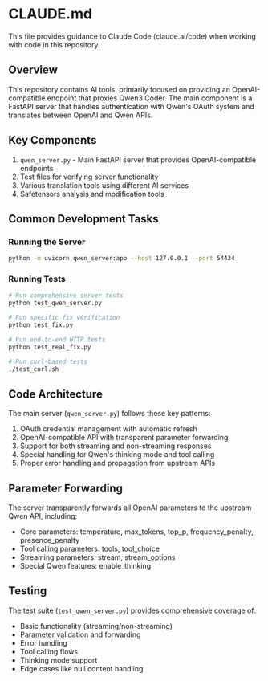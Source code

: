 # CLAUDE.md

This file provides guidance to Claude Code (claude.ai/code) when working with code in this repository.

## Overview
This repository contains AI tools, primarily focused on providing an OpenAI-compatible endpoint that proxies Qwen3 Coder. The main component is a FastAPI server that handles authentication with Qwen's OAuth system and translates between OpenAI and Qwen APIs.

## Key Components
1. `qwen_server.py` - Main FastAPI server that provides OpenAI-compatible endpoints
2. Test files for verifying server functionality
3. Various translation tools using different AI services
4. Safetensors analysis and modification tools

## Common Development Tasks
### Running the Server
```bash
python -m uvicorn qwen_server:app --host 127.0.0.1 --port 54434
```

### Running Tests
```bash
# Run comprehensive server tests
python test_qwen_server.py

# Run specific fix verification
python test_fix.py

# Run end-to-end HTTP tests
python test_real_fix.py

# Run curl-based tests
./test_curl.sh
```

## Code Architecture
The main server (`qwen_server.py`) follows these key patterns:
1. OAuth credential management with automatic refresh
2. OpenAI-compatible API with transparent parameter forwarding
3. Support for both streaming and non-streaming responses
4. Special handling for Qwen's thinking mode and tool calling
5. Proper error handling and propagation from upstream APIs

## Parameter Forwarding
The server transparently forwards all OpenAI parameters to the upstream Qwen API, including:
- Core parameters: temperature, max_tokens, top_p, frequency_penalty, presence_penalty
- Tool calling parameters: tools, tool_choice
- Streaming parameters: stream, stream_options
- Special Qwen features: enable_thinking

## Testing
The test suite (`test_qwen_server.py`) provides comprehensive coverage of:
- Basic functionality (streaming/non-streaming)
- Parameter validation and forwarding
- Error handling
- Tool calling flows
- Thinking mode support
- Edge cases like null content handling